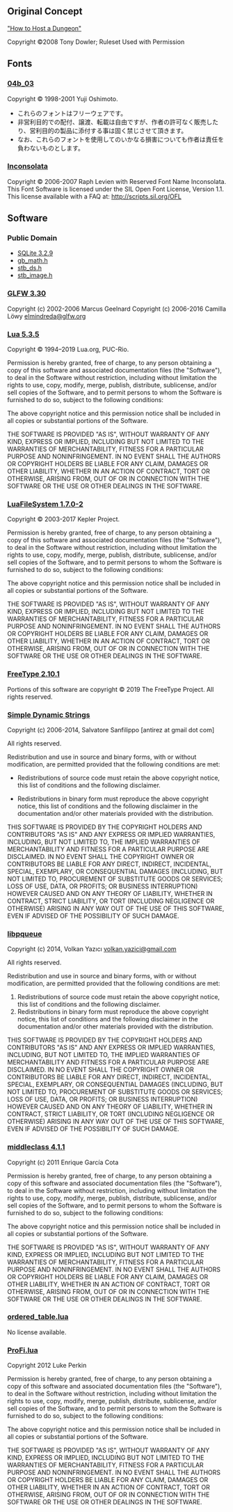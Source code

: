 ## Original Concept
["How to Host a Dungeon"](https://store.tonydowler.com/listing/591021523/how-to-host-a-dungeon-pdf)

Copyright ©2008 Tony Dowler; Ruleset Used with Permission

## Fonts
### [04b_03](http://www.dsg4.com/04/extra/bitmap/index.html)
Copyright © 1998-2001 Yuji Oshimoto.
* これらのフォントはフリーウェアです。
* 非営利目的での配付、譲渡、転載は自由ですが、作者の許可なく販売したり、営利目的の製品に添付する事は固く禁じさせて頂きます。
* なお、これらのフォントを使用してのいかなる損害についても作者は責任を負わないものとします。

### [Inconsolata](http://www.levien.com/type/myfonts/inconsolata.html)
Copyright © 2006-2007 Raph Levien with Reserved Font Name Inconsolata.
This Font Software is licensed under the SIL Open Font License, Version 1.1.
This license available with a FAQ at: http://scripts.sil.org/OFL

## Software
### Public Domain
* [SQLite 3.2.9](https://sqlite.org/index.html)
* [gb_math.h](https://github.com/gingerBill/gb/blob/master/gb_math.h)
* [stb_ds.h](http://nothings.org/stb_ds/)
* [stb_image.h](https://github.com/nothings/stb/blob/master/stb_image.h)

### [GLFW 3.30](https://www.glfw.org/)
Copyright (c) 2002-2006 Marcus Geelnard
Copyright (c) 2006-2016 Camilla Löwy <elmindreda@glfw.org>

### [Lua 5.3.5](http://http://www.lua.org)
Copyright © 1994–2019 Lua.org, PUC-Rio.

Permission is hereby granted, free of charge, to any person 
obtaining a copy of this software and associated documentation 
files (the "Software"), to deal in the Software without 
restriction, including without limitation the rights to use, copy, 
modify, merge, publish, distribute, sublicense, and/or sell copies 
of the Software, and to permit persons to whom the Software is 
furnished to do so, subject to the following conditions:

The above copyright notice and this permission notice shall be 
included in all copies or substantial portions of the Software.

THE SOFTWARE IS PROVIDED "AS IS", WITHOUT WARRANTY OF ANY KIND, 
EXPRESS OR IMPLIED, INCLUDING BUT NOT LIMITED TO THE WARRANTIES OF 
MERCHANTABILITY, FITNESS FOR A PARTICULAR PURPOSE AND 
NONINFRINGEMENT. IN NO EVENT SHALL THE AUTHORS OR COPYRIGHT HOLDERS 
BE LIABLE FOR ANY CLAIM, DAMAGES OR OTHER LIABILITY, WHETHER IN AN 
ACTION OF CONTRACT, TORT OR OTHERWISE, ARISING FROM, OUT OF OR IN 
CONNECTION WITH THE SOFTWARE OR THE USE OR OTHER DEALINGS IN THE 
SOFTWARE. 

### [LuaFileSystem 1.7.0-2](http://keplerproject.github.io/luafilesystem/)
Copyright © 2003-2017 Kepler Project.

Permission is hereby granted, free of charge, to any person
obtaining a copy of this software and associated documentation
files (the "Software"), to deal in the Software without
restriction, including without limitation the rights to use, copy,
modify, merge, publish, distribute, sublicense, and/or sell copies
of the Software, and to permit persons to whom the Software is
furnished to do so, subject to the following conditions:

The above copyright notice and this permission notice shall be
included in all copies or substantial portions of the Software.

THE SOFTWARE IS PROVIDED "AS IS", WITHOUT WARRANTY OF ANY KIND,
EXPRESS OR IMPLIED, INCLUDING BUT NOT LIMITED TO THE WARRANTIES OF
MERCHANTABILITY, FITNESS FOR A PARTICULAR PURPOSE AND
NONINFRINGEMENT. IN NO EVENT SHALL THE AUTHORS OR COPYRIGHT HOLDERS
BE LIABLE FOR ANY CLAIM, DAMAGES OR OTHER LIABILITY, WHETHER IN AN
ACTION OF CONTRACT, TORT OR OTHERWISE, ARISING FROM, OUT OF OR IN
CONNECTION WITH THE SOFTWARE OR THE USE OR OTHER DEALINGS IN THE
SOFTWARE.

### [FreeType 2.10.1](https://www.freetype.org)
Portions of this software are copyright © 2019 The FreeType Project. 
All rights reserved.

### [Simple Dynamic Strings](https://github.com/antirez/sds)
Copyright (c) 2006-2014, Salvatore Sanfilippo [antirez at gmail dot com]

All rights reserved.

Redistribution and use in source and binary forms, with or without
modification, are permitted provided that the following conditions are met:

* Redistributions of source code must retain the above copyright notice,
  this list of conditions and the following disclaimer.

* Redistributions in binary form must reproduce the above copyright notice,
  this list of conditions and the following disclaimer in the documentation
  and/or other materials provided with the distribution.

THIS SOFTWARE IS PROVIDED BY THE COPYRIGHT HOLDERS AND CONTRIBUTORS "AS IS" AND
ANY EXPRESS OR IMPLIED WARRANTIES, INCLUDING, BUT NOT LIMITED TO, THE IMPLIED
WARRANTIES OF MERCHANTABILITY AND FITNESS FOR A PARTICULAR PURPOSE ARE
DISCLAIMED. IN NO EVENT SHALL THE COPYRIGHT OWNER OR CONTRIBUTORS BE LIABLE FOR
ANY DIRECT, INDIRECT, INCIDENTAL, SPECIAL, EXEMPLARY, OR CONSEQUENTIAL DAMAGES
(INCLUDING, BUT NOT LIMITED TO, PROCUREMENT OF SUBSTITUTE GOODS OR SERVICES;
LOSS OF USE, DATA, OR PROFITS; OR BUSINESS INTERRUPTION) HOWEVER CAUSED AND ON
ANY THEORY OF LIABILITY, WHETHER IN CONTRACT, STRICT LIABILITY, OR TORT
(INCLUDING NEGLIGENCE OR OTHERWISE) ARISING IN ANY WAY OUT OF THE USE OF THIS
SOFTWARE, EVEN IF ADVISED OF THE POSSIBILITY OF SUCH DAMAGE.

### [libpqueue](https://github.com/antirez/sds)
Copyright (c) 2014, Volkan Yazıcı <volkan.yazici@gmail.com>

All rights reserved.

Redistribution and use in source and binary forms, with or without
modification, are permitted provided that the following conditions are met:

1. Redistributions of source code must retain the above copyright notice, this
   list of conditions and the following disclaimer.
2. Redistributions in binary form must reproduce the above copyright notice,
   this list of conditions and the following disclaimer in the documentation
   and/or other materials provided with the distribution.

THIS SOFTWARE IS PROVIDED BY THE COPYRIGHT HOLDERS AND CONTRIBUTORS "AS IS" AND
ANY EXPRESS OR IMPLIED WARRANTIES, INCLUDING, BUT NOT LIMITED TO, THE IMPLIED
WARRANTIES OF MERCHANTABILITY AND FITNESS FOR A PARTICULAR PURPOSE ARE
DISCLAIMED. IN NO EVENT SHALL THE COPYRIGHT OWNER OR CONTRIBUTORS BE LIABLE FOR
ANY DIRECT, INDIRECT, INCIDENTAL, SPECIAL, EXEMPLARY, OR CONSEQUENTIAL DAMAGES
(INCLUDING, BUT NOT LIMITED TO, PROCUREMENT OF SUBSTITUTE GOODS OR SERVICES;
LOSS OF USE, DATA, OR PROFITS; OR BUSINESS INTERRUPTION) HOWEVER CAUSED AND
ON ANY THEORY OF LIABILITY, WHETHER IN CONTRACT, STRICT LIABILITY, OR TORT
(INCLUDING NEGLIGENCE OR OTHERWISE) ARISING IN ANY WAY OUT OF THE USE OF THIS
SOFTWARE, EVEN IF ADVISED OF THE POSSIBILITY OF SUCH DAMAGE.

### [middleclass 4.1.1](https://github.com/kikito/middleclass)
Copyright (c) 2011 Enrique García Cota

Permission is hereby granted, free of charge, to any person obtaining a
copy of this software and associated documentation files (the
"Software"), to deal in the Software without restriction, including
without limitation the rights to use, copy, modify, merge, publish,
distribute, sublicense, and/or sell copies of the Software, and to
permit persons to whom the Software is furnished to do so, subject to
the following conditions:

The above copyright notice and this permission notice shall be included
in all copies or substantial portions of the Software.

THE SOFTWARE IS PROVIDED "AS IS", WITHOUT WARRANTY OF ANY KIND, EXPRESS
OR IMPLIED, INCLUDING BUT NOT LIMITED TO THE WARRANTIES OF
MERCHANTABILITY, FITNESS FOR A PARTICULAR PURPOSE AND NONINFRINGEMENT.
IN NO EVENT SHALL THE AUTHORS OR COPYRIGHT HOLDERS BE LIABLE FOR ANY
CLAIM, DAMAGES OR OTHER LIABILITY, WHETHER IN AN ACTION OF CONTRACT,
TORT OR OTHERWISE, ARISING FROM, OUT OF OR IN CONNECTION WITH THE
SOFTWARE OR THE USE OR OTHER DEALINGS IN THE SOFTWARE.

### [ordered_table.lua](https://gist.github.com/RyanPattison/0f7307ee39a5238270a0)
No license available.

### [ProFi.lua](https://github.com/mindreframer/ProFi.lua)
Copyright 2012 Luke Perkin

Permission is hereby granted, free of charge, to any person obtaining a
copy of this software and associated documentation files (the
"Software"), to deal in the Software without restriction, including
without limitation the rights to use, copy, modify, merge, publish,
distribute, sublicense, and/or sell copies of the Software, and to
permit persons to whom the Software is furnished to do so, subject to
the following conditions:

The above copyright notice and this permission notice shall be included
in all copies or substantial portions of the Software.

THE SOFTWARE IS PROVIDED "AS IS", WITHOUT WARRANTY OF ANY KIND, EXPRESS
OR IMPLIED, INCLUDING BUT NOT LIMITED TO THE WARRANTIES OF
MERCHANTABILITY, FITNESS FOR A PARTICULAR PURPOSE AND NONINFRINGEMENT.
IN NO EVENT SHALL THE AUTHORS OR COPYRIGHT HOLDERS BE LIABLE FOR ANY
CLAIM, DAMAGES OR OTHER LIABILITY, WHETHER IN AN ACTION OF CONTRACT,
TORT OR OTHERWISE, ARISING FROM, OUT OF OR IN CONNECTION WITH THE
SOFTWARE OR THE USE OR OTHER DEALINGS IN THE SOFTWARE.
